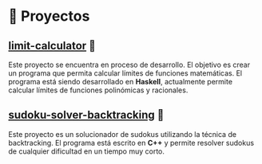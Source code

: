 # 🧪 Proyectos

## [limit-calculator](https://github.com/PedroMVillar/Limit-Calculator-in-Haskell) 🔗
Este proyecto se encuentra en proceso de desarrollo. El objetivo es crear un programa que permita calcular límites de funciones matemáticas. El programa está siendo desarrollado en **Haskell**, actualmente permite calcular límites de funciones polinómicas y racionales.

## [sudoku-solver-backtracking](https://github.com/PedroMVillar/sudoku-solver-backtracking) 🔗
Este proyecto es un solucionador de sudokus utilizando la técnica de backtracking. El programa está escrito en **C++** y permite resolver sudokus de cualquier dificultad en un tiempo muy corto.